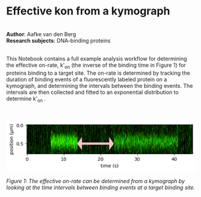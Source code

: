 <h1>Effective kon from a kymograph</h1><br>
<b>Author</b>: Aafke van den Berg<br>
<b>Research subjects</b>: DNA-binding proteins<br>
<br>
<p>This Notebook contains a full example analysis workflow for determining the effective on-rate, k'<sub>on</sub> (the inverse of the binding time in Figure 1) for proteins binding to a target site. The on-rate is determined by tracking the duration of binding events of a fluorescently labeled protein on a kymograph, and determining the intervals between the binding events. The intervals are then collected and fitted to an exponential distribution to determine k'<sub>on</sub> .
<br>
</em></p><p><br></p><div class="se-component se-image-container __se__float-none"><figure style="margin: 0px;"><img style="" data-origin="," data-file-size="31661" data-file-name="kon.png" data-percentage="auto,auto" data-align="none" data-size="," data-rotatey="" data-rotatex="" data-proportion="true" data-rotate="" alt="" src="kon.png" data-index="3"></figure></div><p><em>Figure 1: The effective on-rate can be determined from a kymograph by looking at the time intervals between binding events at a target binding site.</em></p><p><br></p><p><em>
<br>
